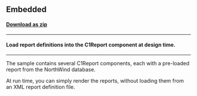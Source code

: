 ## Embedded
#### [Download as zip](https://grapecity.github.io/DownGit/#/home?url=https://github.com/GrapeCity/ComponentOne-WinForms-Samples/tree/master/NetFramework\Reports\C1Report\VB\Embedded)
____
#### Load report definitions into the C1Report component at design time.
____
The sample contains several C1Report components, each with a pre-loaded report from the NorthWind database. 

At run time, you can simply render the reports, without loading them from an XML report definition file. 



